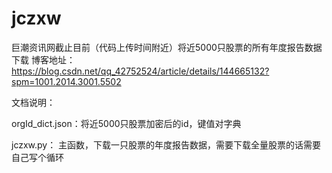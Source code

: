# jczxw
巨潮资讯网截止目前（代码上传时间附近）将近5000只股票的所有年度报告数据下载
博客地址：https://blog.csdn.net/qq_42752524/article/details/144665132?spm=1001.2014.3001.5502

文档说明：


  orgId_dict.json：将近5000只股票加密后的id，键值对字典

  
  jczxw.py： 主函数，下载一只股票的年度报告数据，需要下载全量股票的话需要自己写个循环
